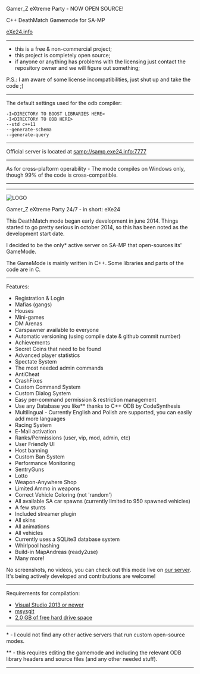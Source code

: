 Gamer_Z eXtreme Party - NOW OPEN SOURCE!

C++ DeathMatch Gamemode for SA-MP

[eXe24.info](http://exe24.info/)

------------------------------------------------

* this is a free & non-commercial project;
* this project is completely open source;
* if anyone or anything has problems with the licensing just contact the repository owner and we will figure out something;


P.S.: I am aware of some license incompatibilities, just shut up and take the code ;)

------------------------------------------------

The default settings used for the odb compiler:

	-I<DIRECTORY TO BOOST LIBRARIES HERE>
	-I<DIRECTORY TO ODB HERE>
	--std c++11
	--generate-schema
	--generate-query

------------------------------------------------

Official server is located at [samp://samp.exe24.info:7777](samp://samp.exe24.info:7777)

------------------------------------------------

As for cross-plaftorm operability - The mode compiles on Windows only, though 99% of the code is cross-compatible.

------------------------------------

------------------------------------

![LOGO](https://github.com/grasmanek94/eXe][img]http://gz0.nl/900x200_BLACK_WS.png)

Gamer_Z eXtreme Party 24/7 - in short: eXe24

This DeathMatch mode began early development in june 2014.
Things started to go pretty serious in october 2014, so this has been noted as the development start date.

I decided to be the only* active server on SA-MP that open-sources its' GameMode.

The GameMode is mainly written in C++. Some libraries and parts of the code are in C.

------------------------------------

Features:

+ Registration & Login
+ Mafias (gangs)
+ Houses
+ Mini-games
+ DM Arenas
+ Carspawner available to everyone
+ Automatic versioning (using compile date & github commit number)
+ Achievements
+ Secret Coins that need to be found
+ Advanced player statistics
+ Spectate System
+ The most needed admin commands
+ AntiCheat
+ CrashFixes
+ Custom Command System
+ Custom Dialog System
+ Easy per-command permission & restriction management
+ Use any Database you like** thanks to C++ ODB by CodeSynthesis
+ Multilingual - Currently English and Polish are supported, you can easily add more languages
+ Racing System
+ E-Mail activation
+ Ranks/Permissions (user, vip, mod, admin, etc)
+ User Friendly UI
+ Host banning
+ Custom Ban System
+ Performance Monitoring
+ SentryGuns
+ Lotto
+ Weapon-Anywhere Shop
+ Limited Ammo in weapons
+ Correct Vehicle Coloring (not 'random')
+ All available SA car spawns (currently limited to 950 spawned vehicles)
+ A few stunts
+ Included streamer plugin
+ All skins
+ All animations
+ All vehicles
+ Currently uses a SQLite3 database system
+ Whirlpool hashing
+ Build-in MapAndreas (ready2use)
+ Many more!

No screenshots, no videos, you can check out this mode live on [our server](http://exe24.info/). 
It's being actively developed and contributions are welcome!

------------------------------------

Requirements for compilation:

- [Visual Studio 2013 or newer](http://www.visualstudio.com/en-us/products/visual-studio-express-vs.aspx)
- [msysgit](https://msysgit.github.io/)
- [2,0 GB of free hard drive space](http://www.bax-shop.nl/usb-stick/kingston-datatraveler-special-edition-9-usb-stick-8-gb)

------------------------------------

 \* - I could not find any other active servers that run custom open-source modes.

 \*\* - this requires editing the gamemode and including the relevant ODB library headers and source files (and any other needed stuff).

------------------------------------